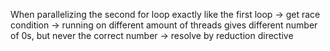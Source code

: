When parallelizing the second for loop exactly like the first loop -> get race condition -> running on different amount of
threads gives different number of 0s, but never the correct number -> resolve by reduction directive
